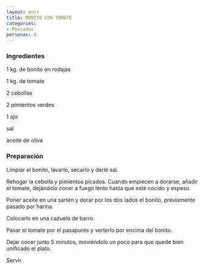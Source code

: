 ```yaml
---
layout: post
title: BONITO CON TOMATE
categories:
- Pescados
personas: 6 
---
```

<h3>Ingredientes</h3>
1 kg. de bonito en rodajas

1 kg. de tomate

2 cebollas

2 pimientos verdes

1 ajo

sal

aceite de oliva

<h3>Preparación</h3>
Limpiar el bonito, lavarlo, secarlo y darle sal.

Rehogar la cebolla y pimientos picados. Cuando empiecen a dorarse, añadir el tomate, dejándolo cocer a fuego lento hasta que esté cocido y espeso.

Poner aceite en una sartén y dorar por los dos lados el bonito, previamente pasado por harina.

Colocarlo en una cazuela de barro.

Pasar el tomate por el pasapurés y verterlo por encima del bonito.

Dejar cocer junto 5 minutos, moviéndolo un poco para que quede bien unificado el plato.

Servir.


